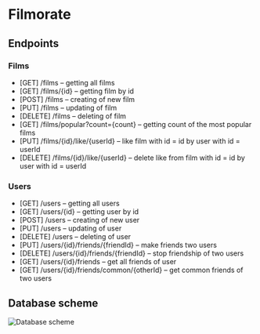 # Filmorate

## Endpoints

### Films

- [GET] /films – getting all films  
- [GET] /films/{id} – getting film by id  
- [POST] /films – creating of new film  
- [PUT] /films – updating of film  
- [DELETE] /films – deleting of film  
- [GET] /films/popular?count={count} – getting count of the most popular films  
- [PUT] /films/{id}/like/{userId} – like film with id = id by user with id = userId   
- [DELETE] /films/{id}/like/{userId} – delete like from film with id = id by user with id = userId


### Users
- [GET] /users – getting all users
- [GET] /users/{id} – getting user by id
- [POST] /users – creating of new user
- [PUT] /users – updating of user
- [DELETE] /users – deleting of user
- [PUT] /users/{id}/friends/{friendId} – make friends two users
- [DELETE] /users/{id}/friends/{friendId} – stop friendship of two users
- [GET] /users/{id}/friends – get all friends of user
- [GET] /users/{id}/friends/common/{otherId} – get common friends of two users

## Database scheme
![Database scheme](https://user-images.githubusercontent.com/106110888/204658409-c2515037-d563-4db9-916d-8e1240e30ec1.png)


